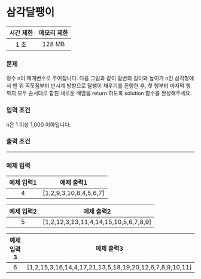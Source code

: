 # 삼각달팽이

<div align = center>

| 시간 제한 | 메모리 제한 |
| :-------: | :---------: |
|   1 초    |   128 MB    |

</div>

### 문제

정수 n이 매개변수로 주어집니다. 다음 그림과 같이 밑변의 길이와 높이가 n인 삼각형에서 맨 위 꼭짓점부터 반시계 방향으로 달팽이 채우기를 진행한 후, 첫 행부터 마지막 행까지 모두 순서대로 합친 새로운 배열을 return 하도록 solution 함수를 완성해주세요.

### 입력 조건

n은 1 이상 1,000 이하입니다.

### 출력 조건

---

### 예제 입력

| 예제 입력1 |       예제 출력1       |
| :--------: | :--------------------: |
|     4      | [1,2,9,3,10,8,4,5,6,7] |

| 예제 입력2 |              예제 출력2               |
| :--------: | :-----------------------------------: |
|     5      | [1,2,12,3,13,11,4,14,15,10,5,6,7,8,9] |

| 예제 입력3 |                       예제 출력3                        |
| :--------: | :-----------------------------------------------------: |
|     6      | [1,2,15,3,16,14,4,17,21,13,5,18,19,20,12,6,7,8,9,10,11] |
